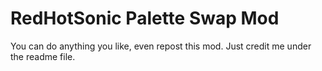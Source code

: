 # RedHotSonic Palette Swap Mod
You can do anything you like, even repost this mod. Just credit me under the readme file.
